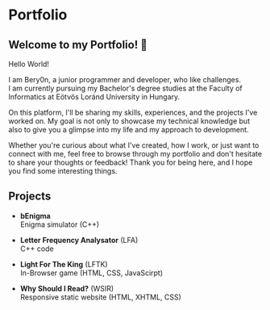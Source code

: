 # Portfolio
## Welcome to my Portfolio! 👋
Hello World!

I am Bery0n, a junior programmer and developer, who like challenges.   
I am currently pursuing my Bachelor's degree studies at the Faculty of Informatics at Eötvös Loránd University in Hungary.

On this platform, I'll be sharing my skills, experiences, and the projects I've worked on. My goal is not only to showcase my technical knowledge but also to give you a glimpse into my life and my approach to development.

Whether you're curious about what I've created, how I work, or just want to connect with me, feel free to browse through my portfolio and don't hesitate to share your thoughts or feedback! Thank you for being here, and I hope you find some interesting things.

## Projects
- **bEnigma**   
  Enigma simulator (C++)

- **Letter Frequency Analysator** (LFA)  
  C++ code
  
- **Light For The King** (LFTK)  
  In-Browser game (HTML, CSS, JavaScirpt)
  
- **Why Should I Read?** (WSIR)  
  Responsive static website (HTML, XHTML, CSS)
